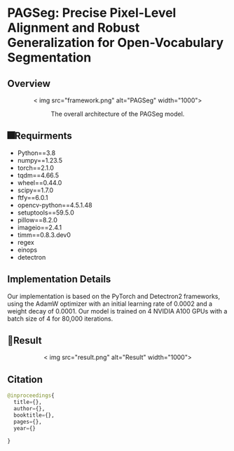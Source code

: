 # PAGSeg: Precise Pixel-Level Alignment and Robust Generalization for Open-Vocabulary Segmentation

## Overview
<p align="center">
  < img src="framework.png" alt="PAGSeg" width="1000">
</p >

<p align="center"> The overall architecture of the PAGSeg model. </p >

## 🎆Requirments
- Python==3.8
- numpy==1.23.5
- torch==2.1.0
- tqdm==4.66.5
- wheel==0.44.0
- scipy==1.7.0
- ftfy==6.0.1
- opencv-python==4.5.1.48
- setuptools==59.5.0
- pillow==8.2.0
- imageio==2.4.1
- timm==0.8.3.dev0
- regex
- einops
- detectron

## Implementation Details
 Our implementation is based on the PyTorch and Detectron2 frameworks, using the AdamW optimizer with an initial learning rate of 0.0002 and a weight decay of 0.0001. Our model is trained on 4 NVIDIA A100 GPUs with a batch size of 4 for 80,000 iterations.


## 🤝Result 
<p align="center">
  < img src="result.png" alt="Result" width="1000">
</p >

## Citation
```python
@inproceedings{
  title={},
  author={},
  booktitle={},
  pages={},
  year={}

}
```